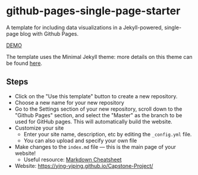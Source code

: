 # github-pages-single-page-starter

A template for including data visualizations in a Jekyll-powered, single-page blog with Github Pages.

[DEMO](https://musa-550-fall-2022.github.io/github-pages-single-page-starter/)

The template uses the Minimal Jekyll theme: more details on this theme can be found [here](https://github.com/pages-themes/minimal).

## Steps

- Click on the "Use this template" button to create a new repository.
- Choose a new name for your new repository
- Go to the Settings section of your new repository, scroll down to the "Github Pages" section, and select the "Master" as the branch to be used for GitHub pages. This will automatically build the website.
- Customize your site
  - Enter your site name, description, etc by editing the `_config.yml` file.
  - You can also upload and specify your own file
- Make changes to the `index.md` file — this is the main page of your website!
  - Useful resource: [Markdown Cheatsheet](http://www.jekyllnow.com/Markdown-Style-Guide/)
- Website: https://ying-yiping.github.io/Capstone-Project/
